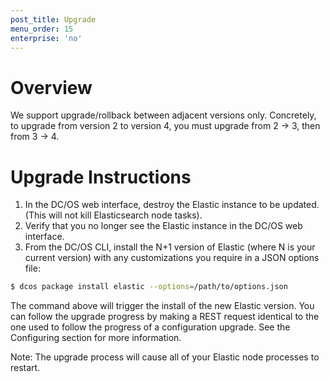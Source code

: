 ```yaml
---
post_title: Upgrade
menu_order: 15
enterprise: 'no'
---
```


# Overview
We support upgrade/rollback between adjacent versions only. Concretely, to upgrade from version 2 to version 4, you must upgrade from 2 -> 3, then from 3 -> 4.

# Upgrade Instructions

1. In the DC/OS web interface, destroy the Elastic instance to be updated. (This will not kill Elasticsearch node tasks).
2. Verify that you no longer see the Elastic instance in the DC/OS web interface.
3. From the DC/OS CLI, install the N+1 version of Elastic (where N is your current version) with any customizations you require in a JSON options file:

```bash
$ dcos package install elastic --options=/path/to/options.json
```

The command above will trigger the install of the new Elastic version. You can follow the upgrade progress by making a REST request identical to the one used to follow the progress of a configuration upgrade. See the Configuring section for more information.

Note: The upgrade process will cause all of your Elastic node processes to restart.
